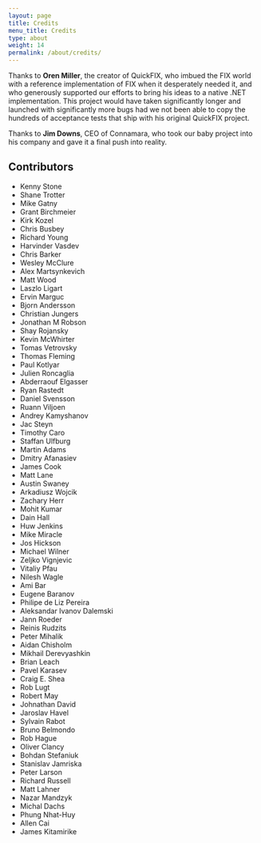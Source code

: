```yaml
---
layout: page
title: Credits
menu_title: Credits
type: about
weight: 14
permalink: /about/credits/
---
```


Thanks to **Oren Miller**, the creator of QuickFIX, who imbued the FIX world 
with a reference implementation of FIX when it desperately needed it, and who
generously supported our efforts to bring his ideas to a native .NET 
implementation.  This project would have taken significantly longer 
and launched with significantly more bugs had we not been able to copy 
the hundreds of acceptance tests that ship with his original QuickFIX 
project. 

Thanks to **Jim Downs**, CEO of Connamara, who took our baby project 
into his company and gave it a final push into reality.

Contributors
----------------
- Kenny Stone
- Shane Trotter
- Mike Gatny
- Grant Birchmeier
- Kirk Kozel
- Chris Busbey
- Richard Young
- Harvinder Vasdev
- Chris Barker
- Wesley McClure
- Alex Martsynkevich
- Matt Wood
- Laszlo Ligart
- Ervin Marguc
- Bjorn Andersson
- Christian Jungers
- Jonathan M Robson
- Shay Rojansky
- Kevin McWhirter
- Tomas Vetrovsky
- Thomas Fleming
- Paul Kotlyar
- Julien Roncaglia
- Abderraouf Elgasser
- Ryan Rastedt
- Daniel Svensson
- Ruann Viljoen
- Andrey Kamyshanov
- Jac Steyn
- Timothy Caro
- Staffan Ulfburg
- Martin Adams
- Dmitry Afanasiev
- James Cook
- Matt Lane
- Austin Swaney
- Arkadiusz Wojcik
- Zachary Herr
- Mohit Kumar
- Dain Hall
- Huw Jenkins
- Mike Miracle
- Jos Hickson
- Michael Wilner
- Zeljko Vignjevic
- Vitaliy Pfau
- Nilesh Wagle
- Ami Bar
- Eugene Baranov
- Philipe de Liz Pereira
- Aleksandar Ivanov Dalemski 
- Jann Roeder
- Reinis Rudzits
- Peter Mihalik
- Aidan Chisholm
- Mikhail Derevyashkin
- Brian Leach
- Pavel Karasev
- Craig E. Shea
- Rob Lugt
- Robert May
- Johnathan David
- Jaroslav Havel
- Sylvain Rabot
- Bruno Belmondo
- Rob Hague
- Oliver Clancy
- Bohdan Stefaniuk
- Stanislav Jamriska
- Peter Larson
- Richard Russell
- Matt Lahner
- Nazar Mandzyk
- Michal Dachs
- Phung Nhat-Huy
- Allen Cai
- James Kitamirike

